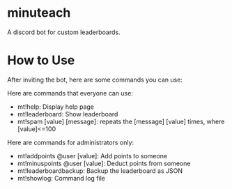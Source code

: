 # minuteach
A discord bot for custom leaderboards.

# How to Use
After inviting the bot, here are some commands you can use:

Here are commands that everyone can use:
- mt!help: Display help page
- mt!leaderboard: Show leaderboard
- mt!spam [value] [message]: repeats the [message] [value] times, where [value]<=100

Here are commands for administrators only:
- mt!addpoints @user [value]: Add points to someone
- mt!minuspoints @user [value]: Deduct points from someone
- mt!leaderboardbackup: Backup the leaderboard as JSON
- mt!showlog: Command log file
